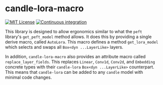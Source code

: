 # candle-lora-macro
[![MIT License](https://img.shields.io/badge/License-MIT-informational)](LICENSE)
[![Continuous integration](https://github.com/EricLBuehler/candle-lora-macro/actions/workflows/ci.yml/badge.svg)](https://github.com/EricLBuehler/candle-lora-macro/actions/workflows/ci.yml)

This library is designed to allow ergonomics similar to what the `peft` library's `get_peft_model` method allows. It does this by providing a single derive macro, called `AutoLora`. This macro defines a method
`get_lora_model` which selects and swaps all `Box<dyn ...LayerLike>` layers. 

In addition, `candle-lora-macro` also provides an attribute macro called `replace_layer_fields`. This replaces `Linear`, `Conv1d`, `Conv2d`, and `Embedding` concrete types with their `candle-lora` `Box<dyn ...LayerLike>` counterpart. This means that `candle-lora` can be added to any `candle` model with minimal code changes.